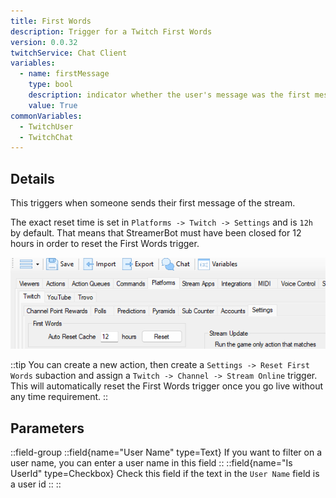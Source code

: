 ```yaml
---
title: First Words
description: Trigger for a Twitch First Words
version: 0.0.32
twitchService: Chat Client
variables:
  - name: firstMessage
    type: bool
    description: indicator whether the user's message was the first message **ever** in the channel
    value: True
commonVariables:
  - TwitchUser
  - TwitchChat
---
```



## Details
This triggers when someone sends their first message of the stream.

The exact reset time is set in `Platforms -> Twitch -> Settings` and is `12h` by default. That means that StreamerBot must have been closed for 12 hours in order to reset the First Words trigger.

![Twitch First Words](../assets/twitch-first-words.png)

::tip
You can create a new action, then create a  `Settings -> Reset First Words` subaction and assign a `Twitch -> Channel -> Stream Online` trigger. This will automatically reset the First Words trigger once you go live without any time requirement.
::


## Parameters
::field-group
  ::field{name="User Name" type=Text}
    If you want to filter on a user name, you can enter a user name in this field
  ::
  ::field{name="Is UserId" type=Checkbox}
    Check this field if the text in the `User Name` field is a user id
  ::
::
